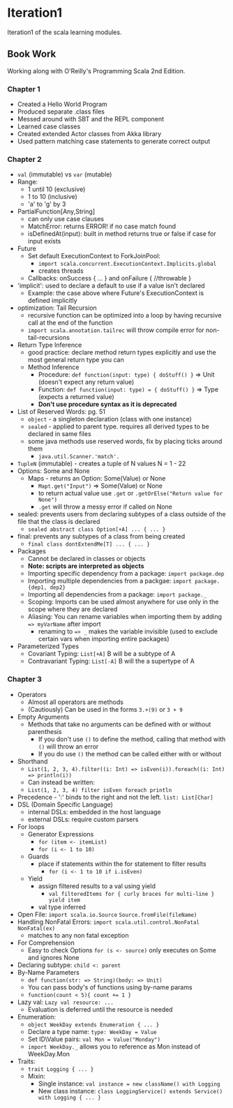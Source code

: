 # Iteration1
Iteration1 of the scala learning modules.

## Book Work
Working along with O'Reilly's Programming Scala 2nd Edition.

### Chapter 1
- Created a Hello World Program
- Produced separate .class files
- Messed around with SBT and the REPL component
- Learned case classes
- Created extended Actor classes from Akka library
- Used pattern matching case statements to generate correct output

### Chapter 2
* `val` (immutable) vs `var` (mutable)
* Range:
  * 1 until 10 (exclusive)
  * 1 to 10 (inclusive)
  * 'a' to 'g' by 3
* PartialFunction[Any,String]
  * can only use case clauses
  * MatchError: returns ERROR! if no case match found
  * isDefinedAt(input): built in method returns true or false if case for input exists
* Future
  * Set default ExecutionContext to ForkJoinPool:
    * `import scala.concurrent.ExecutionContext.Implicits.global`
    * creates threads
  * Callbacks: onSuccess { ... } and onFailure { //throwable }
* 'implicit': used to declare a default to use if a value isn't declared
  * Example: the case above where Future's ExecutionContext is defined implicitly
* optimization: Tail Recursion
  * recursive function can be optimized into a loop by having recursive call at the end of the function
  * `import scala.annotation.tailrec` will throw compile error for non-tail-recursions
* Return Type Inference
  * good practice: declare method return types explicitly and use the most general return type you can
  * Method Inference
    * Procedure: `def function(input: type) { doStuff() }` => Unit (doesn't expect any return value)
    * Function: `def function(input: type) = { doStuff() }` => Type (expects a returned value)
    * __Don't use procedure syntax as it is deprecated__
* List of Reserved Words: pg. 51
  * `object` - a singleton declaration (class with one instance)
  * `sealed` - applied to parent type. requires all derived types to be declared in same files
  * some java methods use reserved words, fix by placing ticks around them
    * `java.util.Scanner.'match'.`
* `TupleN` (immutable) - creates a tuple of N values N = 1 - 22
* Options: Some and None
  * Maps - returns an Option: Some(Value) or None
    * `Mapt.get("Input")` => Some(Value) or None
    * to return actual value use `.get` or `.getOrElse("Return value for None")`
    * `.get` will throw a messy error if called on None
* sealed: prevents users from declaring subtypes of a class outside of the file that the class is declared
  * `sealed abstract class Option[+A] ... { ... }`
* final: prevents any subtypes of a class from being created
  * `final class dontExtendMe[T] ... { ... }`
* Packages
  * Cannot be declared in classes or objects
  * __Note: scripts are interpreted as objects__
  * Importing specific dependency from a package:   `import package.dep`
  * Importing multiple dependencies from a packgae: `import package.{dep1, dep2}`
  * Importing all dependencies from a package:      `import package._`
  * Scoping: Imports can be used almost anywhere for use only in the scope where they are declared
  * Aliasing: You can rename variables when importing them by adding `=> myVarName` after import
    * renaming to `=> _` makes the variable invisible (used to exclude certain vars when importing entire packages)
* Parameterized Types
  * Covariant Typing: `List[+A]` B will be a subtype of A
  * Contravariant Typing: `List[-A]` B will the a supertype of A
  
### Chapter 3
* Operators
  * Almost all operators are methods
  * (Cautiously) Can be used in the forms `3.+(9)` or `3 + 9`
* Empty Arguments
  * Methods that take no arguments can be defined with or without parenthesis
    * If you don't use `()` to define the method, calling that method with `()` will throw an error
    * If you do use `()` the method can be called either with or without
* Shorthand
  * `List(1, 2, 3, 4).filter((i: Int) => isEven(i)).foreach((i: Int) => println(i))`
  * Can instead be written:
  * `List(1, 2, 3, 4) filter isEven foreach println`
* Precedence - ':' binds to the right and not the left. `list: List[Char]`
* DSL (Domain Specific Language)
  * internal DSLs: embedded in the host language
  * external DSLs: require custom parsers
* For loops
  * Generator Expressions
    * `for (item <- itemList)`
    * `for (i <- 1 to 10)`
  * Guards
    * place if statements within the for statement to filter results
      * `for (i <- 1 to 10 if i.isEven)`
  * Yield
    * assign filtered results to a val using yield
      *  `val filteredItems for { curly braces for multi-line } yield item`
    * val type inferred
* Open File: `import scala.io.Source` `Source.fromFile(fileName)`
* Handling NonFatal Errors: `import scala.util.control.NonFatal` `NonFatal(ex)`
  * matches to any non fatal exception
* For Comprehension
  * Easy to check Options `for (s <- source)` only executes on Some and ignores None
* Declaring subtype: `child <: parent`
* By-Name Parameters
  * `def function(str: => String)(body: => Unit)`
  * You can pass body's of functions using by-name params
  * `function(count < 5){ count += 1 }`
* Lazy val: `Lazy val resource: ...`
  * Evaluation is deferred until the resource is needed
* Enumeration:
  * `object WeekDay extends Enumeration { ... }`
  * Declare a type name: `type: WeekDay = Value`
  * Set ID\Value pairs: `val Mon = Value("Monday")`
  * `import WeekDay._` allows you to reference as Mon instead of WeekDay.Mon
* Traits:
  * `trait Logging { ... }`
  * Mixin:
    * Single instance: `val instance = new className() with Logging`
    * New class instance: `class LoggingService() extends Service() with Logging { ... }`
